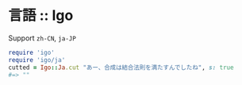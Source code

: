 # 言語 :: Igo

Support `zh-CN`, `ja-JP`

```ruby
require 'igo'
require 'igo/ja'
cutted = Igo::Ja.cut "あー、合成は結合法則を満たすんでしたね", s: true
#=> ""
```